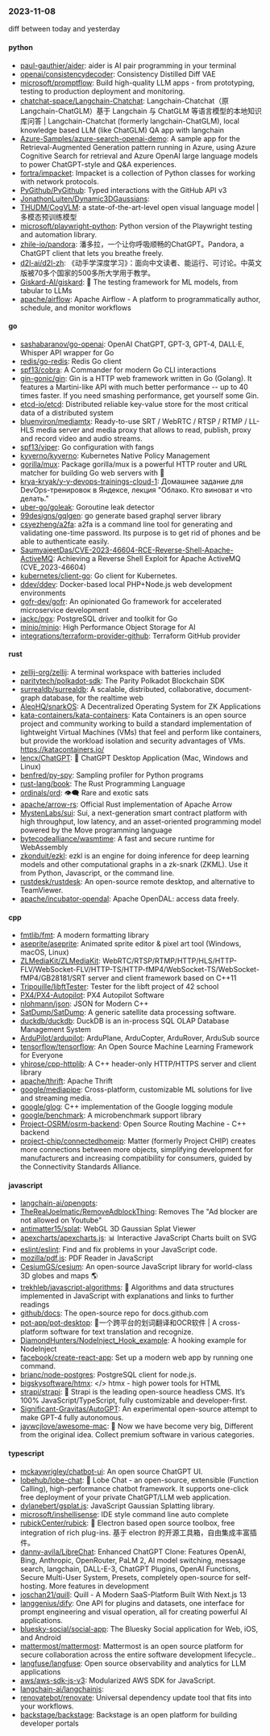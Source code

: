 ### 2023-11-08
diff between today and yesterday

#### python
* [paul-gauthier/aider](https://github.com/paul-gauthier/aider): aider is AI pair programming in your terminal
* [openai/consistencydecoder](https://github.com/openai/consistencydecoder): Consistency Distilled Diff VAE
* [microsoft/promptflow](https://github.com/microsoft/promptflow): Build high-quality LLM apps - from prototyping, testing to production deployment and monitoring.
* [chatchat-space/Langchain-Chatchat](https://github.com/chatchat-space/Langchain-Chatchat): Langchain-Chatchat（原Langchain-ChatGLM）基于 Langchain 与 ChatGLM 等语言模型的本地知识库问答 | Langchain-Chatchat (formerly langchain-ChatGLM), local knowledge based LLM (like ChatGLM) QA app with langchain
* [Azure-Samples/azure-search-openai-demo](https://github.com/Azure-Samples/azure-search-openai-demo): A sample app for the Retrieval-Augmented Generation pattern running in Azure, using Azure Cognitive Search for retrieval and Azure OpenAI large language models to power ChatGPT-style and Q&A experiences.
* [fortra/impacket](https://github.com/fortra/impacket): Impacket is a collection of Python classes for working with network protocols.
* [PyGithub/PyGithub](https://github.com/PyGithub/PyGithub): Typed interactions with the GitHub API v3
* [JonathonLuiten/Dynamic3DGaussians](https://github.com/JonathonLuiten/Dynamic3DGaussians): 
* [THUDM/CogVLM](https://github.com/THUDM/CogVLM): a state-of-the-art-level open visual language model | 多模态预训练模型
* [microsoft/playwright-python](https://github.com/microsoft/playwright-python): Python version of the Playwright testing and automation library.
* [zhile-io/pandora](https://github.com/zhile-io/pandora): 潘多拉，一个让你呼吸顺畅的ChatGPT。Pandora, a ChatGPT client that lets you breathe freely.
* [d2l-ai/d2l-zh](https://github.com/d2l-ai/d2l-zh): 《动手学深度学习》：面向中文读者、能运行、可讨论。中英文版被70多个国家的500多所大学用于教学。
* [Giskard-AI/giskard](https://github.com/Giskard-AI/giskard): 🐢 The testing framework for ML models, from tabular to LLMs
* [apache/airflow](https://github.com/apache/airflow): Apache Airflow - A platform to programmatically author, schedule, and monitor workflows

#### go
* [sashabaranov/go-openai](https://github.com/sashabaranov/go-openai): OpenAI ChatGPT, GPT-3, GPT-4, DALL·E, Whisper API wrapper for Go
* [redis/go-redis](https://github.com/redis/go-redis): Redis Go client
* [spf13/cobra](https://github.com/spf13/cobra): A Commander for modern Go CLI interactions
* [gin-gonic/gin](https://github.com/gin-gonic/gin): Gin is a HTTP web framework written in Go (Golang). It features a Martini-like API with much better performance -- up to 40 times faster. If you need smashing performance, get yourself some Gin.
* [etcd-io/etcd](https://github.com/etcd-io/etcd): Distributed reliable key-value store for the most critical data of a distributed system
* [bluenviron/mediamtx](https://github.com/bluenviron/mediamtx): Ready-to-use SRT / WebRTC / RTSP / RTMP / LL-HLS media server and media proxy that allows to read, publish, proxy and record video and audio streams.
* [spf13/viper](https://github.com/spf13/viper): Go configuration with fangs
* [kyverno/kyverno](https://github.com/kyverno/kyverno): Kubernetes Native Policy Management
* [gorilla/mux](https://github.com/gorilla/mux): Package gorilla/mux is a powerful HTTP router and URL matcher for building Go web servers with 🦍
* [krya-kryak/y-y-devops-trainings-cloud-1](https://github.com/krya-kryak/y-y-devops-trainings-cloud-1): Домашнее задание для DevOps-тренировок в Яндексе, лекция "Облако. Кто виноват и что делать."
* [uber-go/goleak](https://github.com/uber-go/goleak): Goroutine leak detector
* [99designs/gqlgen](https://github.com/99designs/gqlgen): go generate based graphql server library
* [csyezheng/a2fa](https://github.com/csyezheng/a2fa): a2fa is a command line tool for generating and validating one-time password. Its purpose is to get rid of phones and be able to authenticate easily.
* [SaumyajeetDas/CVE-2023-46604-RCE-Reverse-Shell-Apache-ActiveMQ](https://github.com/SaumyajeetDas/CVE-2023-46604-RCE-Reverse-Shell-Apache-ActiveMQ): Achieving a Reverse Shell Exploit for Apache ActiveMQ (CVE_2023-46604)
* [kubernetes/client-go](https://github.com/kubernetes/client-go): Go client for Kubernetes.
* [ddev/ddev](https://github.com/ddev/ddev): Docker-based local PHP+Node.js web development environments
* [gofr-dev/gofr](https://github.com/gofr-dev/gofr): An opinionated Go framework for accelerated microservice development
* [jackc/pgx](https://github.com/jackc/pgx): PostgreSQL driver and toolkit for Go
* [minio/minio](https://github.com/minio/minio): High Performance Object Storage for AI
* [integrations/terraform-provider-github](https://github.com/integrations/terraform-provider-github): Terraform GitHub provider

#### rust
* [zellij-org/zellij](https://github.com/zellij-org/zellij): A terminal workspace with batteries included
* [paritytech/polkadot-sdk](https://github.com/paritytech/polkadot-sdk): The Parity Polkadot Blockchain SDK
* [surrealdb/surrealdb](https://github.com/surrealdb/surrealdb): A scalable, distributed, collaborative, document-graph database, for the realtime web
* [AleoHQ/snarkOS](https://github.com/AleoHQ/snarkOS): A Decentralized Operating System for ZK Applications
* [kata-containers/kata-containers](https://github.com/kata-containers/kata-containers): Kata Containers is an open source project and community working to build a standard implementation of lightweight Virtual Machines (VMs) that feel and perform like containers, but provide the workload isolation and security advantages of VMs. https://katacontainers.io/
* [lencx/ChatGPT](https://github.com/lencx/ChatGPT): 🔮 ChatGPT Desktop Application (Mac, Windows and Linux)
* [benfred/py-spy](https://github.com/benfred/py-spy): Sampling profiler for Python programs
* [rust-lang/book](https://github.com/rust-lang/book): The Rust Programming Language
* [ordinals/ord](https://github.com/ordinals/ord): 👁‍🗨 Rare and exotic sats
* [apache/arrow-rs](https://github.com/apache/arrow-rs): Official Rust implementation of Apache Arrow
* [MystenLabs/sui](https://github.com/MystenLabs/sui): Sui, a next-generation smart contract platform with high throughput, low latency, and an asset-oriented programming model powered by the Move programming language
* [bytecodealliance/wasmtime](https://github.com/bytecodealliance/wasmtime): A fast and secure runtime for WebAssembly
* [zkonduit/ezkl](https://github.com/zkonduit/ezkl): ezkl is an engine for doing inference for deep learning models and other computational graphs in a zk-snark (ZKML). Use it from Python, Javascript, or the command line.
* [rustdesk/rustdesk](https://github.com/rustdesk/rustdesk): An open-source remote desktop, and alternative to TeamViewer.
* [apache/incubator-opendal](https://github.com/apache/incubator-opendal): Apache OpenDAL: access data freely.

#### cpp
* [fmtlib/fmt](https://github.com/fmtlib/fmt): A modern formatting library
* [aseprite/aseprite](https://github.com/aseprite/aseprite): Animated sprite editor & pixel art tool (Windows, macOS, Linux)
* [ZLMediaKit/ZLMediaKit](https://github.com/ZLMediaKit/ZLMediaKit): WebRTC/RTSP/RTMP/HTTP/HLS/HTTP-FLV/WebSocket-FLV/HTTP-TS/HTTP-fMP4/WebSocket-TS/WebSocket-fMP4/GB28181/SRT server and client framework based on C++11
* [Tripouille/libftTester](https://github.com/Tripouille/libftTester): Tester for the libft project of 42 school
* [PX4/PX4-Autopilot](https://github.com/PX4/PX4-Autopilot): PX4 Autopilot Software
* [nlohmann/json](https://github.com/nlohmann/json): JSON for Modern C++
* [SatDump/SatDump](https://github.com/SatDump/SatDump): A generic satellite data processing software.
* [duckdb/duckdb](https://github.com/duckdb/duckdb): DuckDB is an in-process SQL OLAP Database Management System
* [ArduPilot/ardupilot](https://github.com/ArduPilot/ardupilot): ArduPlane, ArduCopter, ArduRover, ArduSub source
* [tensorflow/tensorflow](https://github.com/tensorflow/tensorflow): An Open Source Machine Learning Framework for Everyone
* [yhirose/cpp-httplib](https://github.com/yhirose/cpp-httplib): A C++ header-only HTTP/HTTPS server and client library
* [apache/thrift](https://github.com/apache/thrift): Apache Thrift
* [google/mediapipe](https://github.com/google/mediapipe): Cross-platform, customizable ML solutions for live and streaming media.
* [google/glog](https://github.com/google/glog): C++ implementation of the Google logging module
* [google/benchmark](https://github.com/google/benchmark): A microbenchmark support library
* [Project-OSRM/osrm-backend](https://github.com/Project-OSRM/osrm-backend): Open Source Routing Machine - C++ backend
* [project-chip/connectedhomeip](https://github.com/project-chip/connectedhomeip): Matter (formerly Project CHIP) creates more connections between more objects, simplifying development for manufacturers and increasing compatibility for consumers, guided by the Connectivity Standards Alliance.

#### javascript
* [langchain-ai/opengpts](https://github.com/langchain-ai/opengpts): 
* [TheRealJoelmatic/RemoveAdblockThing](https://github.com/TheRealJoelmatic/RemoveAdblockThing): Removes The "Ad blocker are not allowed on Youtube"
* [antimatter15/splat](https://github.com/antimatter15/splat): WebGL 3D Gaussian Splat Viewer
* [apexcharts/apexcharts.js](https://github.com/apexcharts/apexcharts.js): 📊 Interactive JavaScript Charts built on SVG
* [eslint/eslint](https://github.com/eslint/eslint): Find and fix problems in your JavaScript code.
* [mozilla/pdf.js](https://github.com/mozilla/pdf.js): PDF Reader in JavaScript
* [CesiumGS/cesium](https://github.com/CesiumGS/cesium): An open-source JavaScript library for world-class 3D globes and maps 🌎
* [trekhleb/javascript-algorithms](https://github.com/trekhleb/javascript-algorithms): 📝 Algorithms and data structures implemented in JavaScript with explanations and links to further readings
* [github/docs](https://github.com/github/docs): The open-source repo for docs.github.com
* [pot-app/pot-desktop](https://github.com/pot-app/pot-desktop): 🌈一个跨平台的划词翻译和OCR软件 | A cross-platform software for text translation and recognize.
* [DiamondHunters/NodeInject_Hook_example](https://github.com/DiamondHunters/NodeInject_Hook_example): A hooking example for NodeInject
* [facebook/create-react-app](https://github.com/facebook/create-react-app): Set up a modern web app by running one command.
* [brianc/node-postgres](https://github.com/brianc/node-postgres): PostgreSQL client for node.js.
* [bigskysoftware/htmx](https://github.com/bigskysoftware/htmx): </> htmx - high power tools for HTML
* [strapi/strapi](https://github.com/strapi/strapi): 🚀 Strapi is the leading open-source headless CMS. It’s 100% JavaScript/TypeScript, fully customizable and developer-first.
* [Significant-Gravitas/AutoGPT](https://github.com/Significant-Gravitas/AutoGPT): An experimental open-source attempt to make GPT-4 fully autonomous.
* [jaywcjlove/awesome-mac](https://github.com/jaywcjlove/awesome-mac):  Now we have become very big, Different from the original idea. Collect premium software in various categories.

#### typescript
* [mckaywrigley/chatbot-ui](https://github.com/mckaywrigley/chatbot-ui): An open source ChatGPT UI.
* [lobehub/lobe-chat](https://github.com/lobehub/lobe-chat): 🤖 Lobe Chat - an open-source, extensible (Function Calling), high-performance chatbot framework. It supports one-click free deployment of your private ChatGPT/LLM web application.
* [dylanebert/gsplat.js](https://github.com/dylanebert/gsplat.js): JavaScript Gaussian Splatting library.
* [microsoft/inshellisense](https://github.com/microsoft/inshellisense): IDE style command line auto complete
* [rubickCenter/rubick](https://github.com/rubickCenter/rubick): 🔧 Electron based open source toolbox, free integration of rich plug-ins. 基于 electron 的开源工具箱，自由集成丰富插件。
* [danny-avila/LibreChat](https://github.com/danny-avila/LibreChat): Enhanced ChatGPT Clone: Features OpenAI, Bing, Anthropic, OpenRouter, PaLM 2, AI model switching, message search, langchain, DALL-E-3, ChatGPT Plugins, OpenAI Functions, Secure Multi-User System, Presets, completely open-source for self-hosting. More features in development
* [joschan21/quill](https://github.com/joschan21/quill): Quill - A Modern SaaS-Platform Built With Next.js 13
* [langgenius/dify](https://github.com/langgenius/dify): One API for plugins and datasets, one interface for prompt engineering and visual operation, all for creating powerful AI applications.
* [bluesky-social/social-app](https://github.com/bluesky-social/social-app): The Bluesky Social application for Web, iOS, and Android
* [mattermost/mattermost](https://github.com/mattermost/mattermost): Mattermost is an open source platform for secure collaboration across the entire software development lifecycle..
* [langfuse/langfuse](https://github.com/langfuse/langfuse): Open source observability and analytics for LLM applications
* [aws/aws-sdk-js-v3](https://github.com/aws/aws-sdk-js-v3): Modularized AWS SDK for JavaScript.
* [langchain-ai/langchainjs](https://github.com/langchain-ai/langchainjs): 
* [renovatebot/renovate](https://github.com/renovatebot/renovate): Universal dependency update tool that fits into your workflows.
* [backstage/backstage](https://github.com/backstage/backstage): Backstage is an open platform for building developer portals
